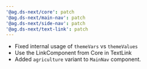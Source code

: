 ```yaml
---
'@ag.ds-next/core': patch
'@ag.ds-next/main-nav': patch
'@ag.ds-next/side-nav': patch
'@ag.ds-next/text-link': patch
---
```


- Fixed internal usage of `themeVars` vs `themeValues`
- Use the LinkComponent from Core in TextLink
- Added `agriculture` variant to `MainNav` component.
